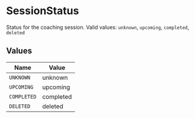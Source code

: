 # SessionStatus

Status for the coaching session.  Valid values: `unknown`, `upcoming`, `completed`, `deleted`


## Values

| Name        | Value       |
| ----------- | ----------- |
| `UNKNOWN`   | unknown     |
| `UPCOMING`  | upcoming    |
| `COMPLETED` | completed   |
| `DELETED`   | deleted     |